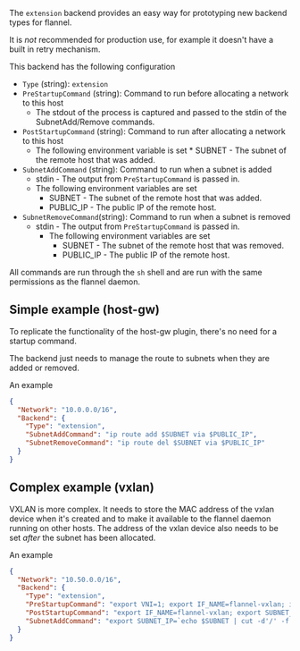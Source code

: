 The `extension` backend provides an easy way for prototyping new backend types for flannel.

It is _not_ recommended for production use, for example it doesn't have a built in retry mechanism.

This backend has the following configuration
* `Type` (string): `extension`
* `PreStartupCommand`  (string): Command to run before allocating a network to this host
    * The stdout of the process is captured and passed to the stdin of the SubnetAdd/Remove commands.
* `PostStartupCommand`  (string): Command to run after allocating a network to this host
    * The following environment variable is set
            * SUBNET - The subnet of the remote host that was added.
* `SubnetAddCommand`   (string): Command to run when a subnet is added
    * stdin - The output from `PreStartupCommand` is passed in.
    * The following environment variables are set
        * SUBNET - The subnet of the remote host that was added.
        * PUBLIC_IP - The public IP of the remote host.
* `SubnetRemoveCommand`(string): Command to run when a subnet is removed
    * stdin - The output from `PreStartupCommand` is passed in.
      * The following environment variables are set
          * SUBNET - The subnet of the remote host that was removed.
          * PUBLIC_IP - The public IP of the remote host.

All commands are run through the `sh` shell and are run with the same permissions as the flannel daemon.


## Simple example (host-gw)
To replicate the functionality of the host-gw plugin, there's no need for a startup command.

The backend just needs to manage the route to subnets when they are added or removed.

An example
```json
{
  "Network": "10.0.0.0/16",
  "Backend": {
    "Type": "extension",
    "SubnetAddCommand": "ip route add $SUBNET via $PUBLIC_IP",
    "SubnetRemoveCommand": "ip route del $SUBNET via $PUBLIC_IP"
  }
}
```


## Complex example (vxlan)
VXLAN is more complex. It needs to store the MAC address of the vxlan device when it's created and to make it available to the flannel daemon running on other hosts.
The address of the vxlan device also needs to be set _after_ the subnet has been allocated.

An example
```json
{
  "Network": "10.50.0.0/16",
  "Backend": {
    "Type": "extension",
    "PreStartupCommand": "export VNI=1; export IF_NAME=flannel-vxlan; ip link del $IF_NAME 2>/dev/null; ip link add $IF_NAME type vxlan id $VNI dstport 8472 && cat /sys/class/net/$IF_NAME/address",
    "PostStartupCommand": "export IF_NAME=flannel-vxlan; export SUBNET_IP=`echo $SUBNET | cut -d'/' -f 1`; ip addr add $SUBNET_IP/32 dev $IF_NAME && ip link set $IF_NAME up",
    "SubnetAddCommand": "export SUBNET_IP=`echo $SUBNET | cut -d'/' -f 1`; export IF_NAME=flannel-vxlan; read VTEP; ip route add $SUBNET nexthop via $SUBNET_IP dev $IF_NAME onlink && arp -s $SUBNET_IP $VTEP dev $IF_NAME && bridge fdb add $VTEP dev $IF_NAME self dst $PUBLIC_IP"
  }
}
```
